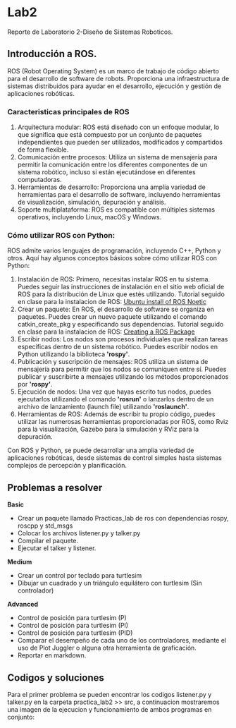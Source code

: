 # Lab2
Reporte de Laboratorio 2-Diseño de Sistemas Roboticos.

## Introducción a ROS.

ROS (Robot Operating System) es un marco de trabajo de código abierto para el desarrollo de software de robots. Proporciona una infraestructura de sistemas distribuidos para ayudar en el desarrollo, ejecución y gestión de aplicaciones robóticas.

### Caracteristicas principales de ROS

1. Arquitectura modular: ROS está diseñado con un enfoque modular, lo que significa que está compuesto por un conjunto de paquetes independientes que pueden ser utilizados, modificados y compartidos de forma flexible.
2. Comunicación entre procesos: Utiliza un sistema de mensajería para permitir la comunicación entre los diferentes componentes de un sistema robótico, incluso si están ejecutándose en diferentes computadoras.
3. Herramientas de desarrollo: Proporciona una amplia variedad de herramientas para el desarrollo de software, incluyendo herramientas de visualización, simulación, depuración y análisis.
4. Soporte multiplataforma: ROS es compatible con múltiples sistemas operativos, incluyendo Linux, macOS y Windows.

### Cómo utilizar ROS con Python:

ROS admite varios lenguajes de programación, incluyendo C++, Python y otros. Aquí hay algunos conceptos básicos sobre cómo utilizar ROS con Python:

1. Instalación de ROS: Primero, necesitas instalar ROS en tu sistema. Puedes seguir las instrucciones de instalación en el sitio web oficial de ROS para la distribución de Linux que estés utilizando. Tutorial seguido en clase para la instalacion de ROS: [Ubuntu install of ROS Noetic](https://wiki.ros.org/noetic/Installation/Ubuntu)
2. Crear un paquete: En ROS, el desarrollo de software se organiza en paquetes. Puedes crear un nuevo paquete utilizando el comando catkin_create_pkg y especificando sus dependencias. Tutorial seguido en clase para la instalacion de ROS: [Creating a ROS Package](https://wiki.ros.org/ROS/Tutorials/CreatingPackage)
3. Escribir nodos: Los nodos son procesos individuales que realizan tareas específicas dentro de un sistema robótico. Puedes escribir nodos en Python utilizando la biblioteca **'rospy'**.
4. Publicación y suscripción de mensajes: ROS utiliza un sistema de mensajería para permitir que los nodos se comuniquen entre sí. Puedes publicar y suscribirte a mensajes utilizando los métodos proporcionados por **'rospy'**.
5. Ejecución de nodos: Una vez que hayas escrito tus nodos, puedes ejecutarlos utilizando el comando **'rosrun'** o lanzarlos dentro de un archivo de lanzamiento (launch file) utilizando **'roslaunch'**.
6. Herramientas de ROS: Además de escribir tu propio código, puedes utilizar las numerosas herramientas proporcionadas por ROS, como Rviz para la visualización, Gazebo para la simulación y RViz para la depuración.

Con ROS y Python, se puede desarrollar una amplia variedad de aplicaciones robóticas, desde sistemas de control simples hasta sistemas complejos de percepción y planificación.

## Problemas a resolver

**Basic**
- Crear un paquete llamado Practicas_lab de ros con dependencias rospy, roscpp y std_msgs
- Colocar los archivos listener.py y talker.py
- Compilar el paquete.
- Ejecutar el talker y listener.

**Medium**  
- Crear un control por teclado para turtlesim
- Dibujar un cuadrado y un triángulo equilátero con turtlesim (Sin controlador)

**Advanced**
- Control de posición para turtlesim (P)
- Control de posición para turtlesim (PI)
- Control de posición para turtlesim (PID)
- Comparar el desempeño de cada uno de los controladores, mediante el uso de Plot Juggler o alguna otra herramienta de graficación.
- Reportar en markdown.

## Codigos y soluciones

Para el primer problema se pueden encontrar los codigos listener.py y talker.py en la carpeta practica_lab2 >> src, a continuacion mostraremos una imagen de la ejecucion y funcionamiento de ambos programas en conjunto: 
